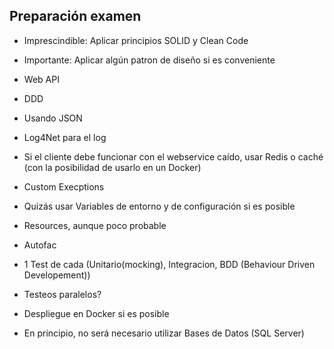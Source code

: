 ## Preparación examen

* Imprescindible: Aplicar principios SOLID y Clean Code

* Importante: Aplicar algún patron de diseño si es conveniente

* Web API

* DDD

* Usando JSON

* Log4Net para el log

* Si el cliente debe funcionar con el webservice caído, usar Redis o caché (con la posibilidad de usarlo en un Docker)

* Custom Execptions

* Quizás usar Variables de entorno y de configuración si es posible

* Resources, aunque poco probable

* Autofac

* 1 Test de cada (Unitario(mocking), Integracion, BDD (Behaviour Driven Developement))

* Testeos paralelos?

* Despliegue en Docker si es posible

* En principio, no será necesario utilizar Bases de Datos (SQL Server)